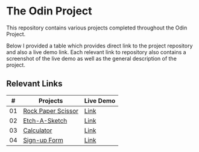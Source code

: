 # The Odin Project

This repository contains various projects completed throughout the Odin Project.

Below I provided a table which provides direct link to the project repository and also a live demo link. Each relevant link to repository also contains a screenshot of the live demo as well as the general description of the project.

## Relevant Links

| #   | Projects                                           | Live Demo                                                     |
| --- | -------------------------------------------------- | ------------------------------------------------------------- |
| 01  | [Rock Paper Scissor](../master/rock-paper-scissor) | [Link](https://rockpaperscissors-donhgyunsuh.netlify.app/)    |
| 02  | [Etch-A-Sketch](../master/etch-a-sketch)           | [Link](https://etchaskecth-donghyunsuh.netlify.app/)          |
| 03  | [Calculator](../master/javascript-calculator)      | [Link](https://javascriptcalculator-donghyunsuh.netlify.app/) |
| 04  | [Sign-up Form](../master/signup-form)              | [Link](https://signupform-donghyunsuh.netlify.app/)           |
